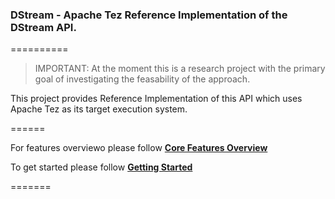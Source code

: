 ### DStream - Apache Tez Reference Implementation of the DStream API.
==========
> IMPORTANT: At the moment this is a research project with the primary goal of investigating the feasability of the approach.

This project provides Reference Implementation of this API which uses Apache Tez as its target execution system.

======

For features overviewo please follow [**Core Features Overview**](https://github.com/hortonworks/dstream/wiki/Core-Features-Overview)

To get started please follow [**Getting Started**](https://github.com/hortonworks/dstream/wiki)

=======